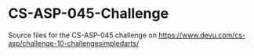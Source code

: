 # CS-ASP-045-Challenge
Source files for the CS-ASP-045 challenge on https://www.devu.com/cs-asp/challenge-10-challengesimpledarts/
